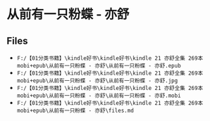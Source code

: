# 从前有一只粉蝶 - 亦舒

## Files

- `F:/【01分类书籍】\kindle好书\kindle好书\kindle 21 亦舒全集 269本 mobi+epub\从前有一只粉蝶 - 亦舒\从前有一只粉蝶 - 亦舒.epub`
- `F:/【01分类书籍】\kindle好书\kindle好书\kindle 21 亦舒全集 269本 mobi+epub\从前有一只粉蝶 - 亦舒\从前有一只粉蝶 - 亦舒.jpg`
- `F:/【01分类书籍】\kindle好书\kindle好书\kindle 21 亦舒全集 269本 mobi+epub\从前有一只粉蝶 - 亦舒\从前有一只粉蝶 - 亦舒.mobi`
- `F:/【01分类书籍】\kindle好书\kindle好书\kindle 21 亦舒全集 269本 mobi+epub\从前有一只粉蝶 - 亦舒\files.md`
